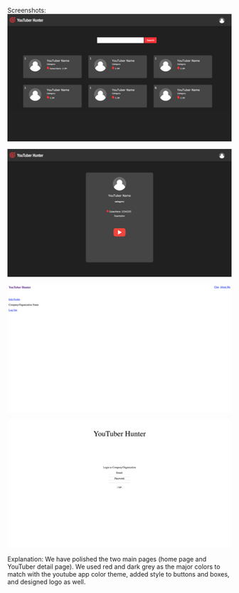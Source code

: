 Screenshots:
![alt text](m3-2.png)

![alt text](m3-1.png)

![alt text](m3-3.png)

![alt text](m3-4.png)

Explanation:
We have polished the two main pages (home page and YouTuber detail page). We used red and dark grey as the major colors to match with the youtube app color theme, added style to buttons and boxes, and designed logo as well.
